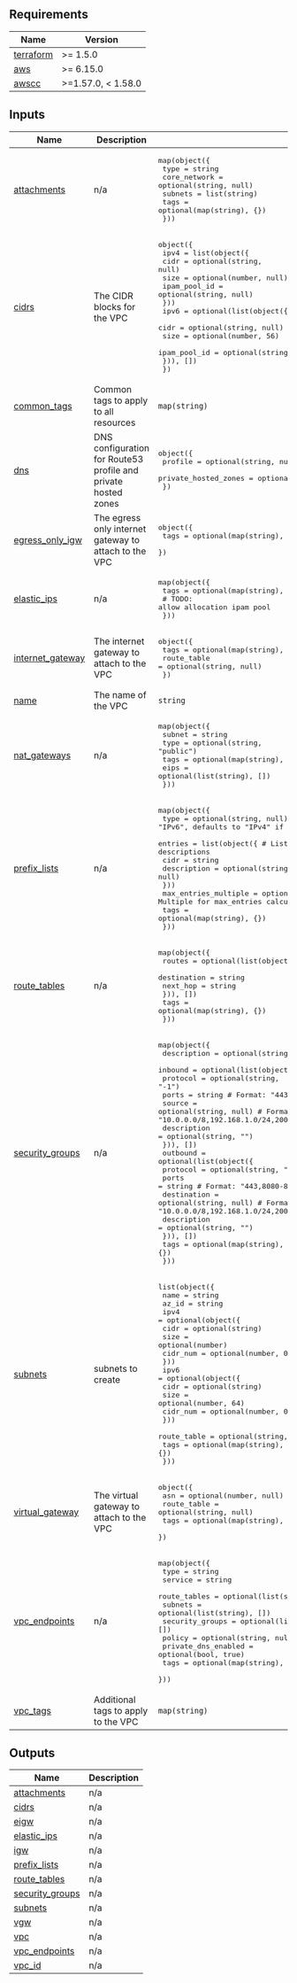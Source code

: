 <!-- BEGIN_TF_DOCS -->
## Requirements

| Name | Version |
|------|---------|
| <a name="requirement_terraform"></a> [terraform](#requirement\_terraform) | >= 1.5.0 |
| <a name="requirement_aws"></a> [aws](#requirement\_aws) | >= 6.15.0 |
| <a name="requirement_awscc"></a> [awscc](#requirement\_awscc) | >=1.57.0, < 1.58.0 |

## Inputs

| Name | Description | Type | Default | Required |
|------|-------------|------|---------|:--------:|
| <a name="input_attachments"></a> [attachments](#input\_attachments) | n/a | <pre>map(object({<br/>    type         = string<br/>    core_network = optional(string, null)<br/>    subnets      = list(string)<br/>    tags         = optional(map(string), {})<br/>  }))</pre> | `{}` | no |
| <a name="input_cidrs"></a> [cidrs](#input\_cidrs) | The CIDR blocks for the VPC | <pre>object({<br/>    ipv4 = list(object({<br/>      cidr         = optional(string, null)<br/>      size         = optional(number, null)<br/>      ipam_pool_id = optional(string, null)<br/>    }))<br/>    ipv6 = optional(list(object({<br/>      cidr         = optional(string, null)<br/>      size         = optional(number, 56)<br/>      ipam_pool_id = optional(string, null)<br/>    })), [])<br/>  })</pre> | n/a | yes |
| <a name="input_common_tags"></a> [common\_tags](#input\_common\_tags) | Common tags to apply to all resources | `map(string)` | `{}` | no |
| <a name="input_dns"></a> [dns](#input\_dns) | DNS configuration for Route53 profile and private hosted zones | <pre>object({<br/>    profile              = optional(string, null)<br/>    private_hosted_zones = optional(list(string), [])<br/>  })</pre> | `null` | no |
| <a name="input_egress_only_igw"></a> [egress\_only\_igw](#input\_egress\_only\_igw) | The egress only internet gateway to attach to the VPC | <pre>object({<br/>    tags = optional(map(string), {})<br/>  })</pre> | `null` | no |
| <a name="input_elastic_ips"></a> [elastic\_ips](#input\_elastic\_ips) | n/a | <pre>map(object({<br/>    tags = optional(map(string), {})<br/>    # TODO: allow allocation ipam pool<br/>  }))</pre> | `{}` | no |
| <a name="input_internet_gateway"></a> [internet\_gateway](#input\_internet\_gateway) | The internet gateway to attach to the VPC | <pre>object({<br/>    tags        = optional(map(string), {})<br/>    route_table = optional(string, null)<br/>  })</pre> | `null` | no |
| <a name="input_name"></a> [name](#input\_name) | The name of the VPC | `string` | n/a | yes |
| <a name="input_nat_gateways"></a> [nat\_gateways](#input\_nat\_gateways) | n/a | <pre>map(object({<br/>    subnet = string<br/>    type   = optional(string, "public")<br/>    tags   = optional(map(string), {})<br/>    eips   = optional(list(string), [])<br/>  }))</pre> | `{}` | no |
| <a name="input_prefix_lists"></a> [prefix\_lists](#input\_prefix\_lists) | n/a | <pre>map(object({<br/>    type = optional(string, null) # "IPv4" or "IPv6", defaults to "IPv4" if not provided or if no entries exist<br/>    entries = list(object({       # List of CIDR blocks with optional descriptions<br/>      cidr        = string<br/>      description = optional(string, null)<br/>    }))<br/>    max_entries_multiple = optional(number, 1) # Multiple for max_entries calculation, defaults to 1<br/>    tags                 = optional(map(string), {})<br/>  }))</pre> | `{}` | no |
| <a name="input_route_tables"></a> [route\_tables](#input\_route\_tables) | n/a | <pre>map(object({<br/>    routes = optional(list(object({<br/>      destination = string<br/>      next_hop    = string<br/>    })), [])<br/>    tags = optional(map(string), {})<br/>  }))</pre> | `{}` | no |
| <a name="input_security_groups"></a> [security\_groups](#input\_security\_groups) | n/a | <pre>map(object({<br/>    description = optional(string, "")<br/>    inbound = optional(list(object({<br/>      protocol    = optional(string, "-1")<br/>      ports       = string                 # Format: "443,8080-8081,9000"<br/>      source      = optional(string, null) # Format: "10.0.0.0/8,192.168.1.0/24,2001:db8::/32" or "sg-name"<br/>      description = optional(string, "")<br/>    })), [])<br/>    outbound = optional(list(object({<br/>      protocol    = optional(string, "-1")<br/>      ports       = string                 # Format: "443,8080-8081,9000"<br/>      destination = optional(string, null) # Format: "10.0.0.0/8,192.168.1.0/24,2001:db8::/32" or "sg-name"<br/>      description = optional(string, "")<br/>    })), [])<br/>    tags = optional(map(string), {})<br/>  }))</pre> | `{}` | no |
| <a name="input_subnets"></a> [subnets](#input\_subnets) | subnets to create | <pre>list(object({<br/>    name  = string<br/>    az_id = string<br/>    ipv4 = optional(object({<br/>      cidr     = optional(string)<br/>      size     = optional(number)<br/>      cidr_num = optional(number, 0)<br/>    }))<br/>    ipv6 = optional(object({<br/>      cidr     = optional(string)<br/>      size     = optional(number, 64)<br/>      cidr_num = optional(number, 0)<br/>    }))<br/>    route_table = optional(string, null)<br/>    tags        = optional(map(string), {})<br/>  }))</pre> | `[]` | no |
| <a name="input_virtual_gateway"></a> [virtual\_gateway](#input\_virtual\_gateway) | The virtual gateway to attach to the VPC | <pre>object({<br/>    asn         = optional(number, null)<br/>    route_table = optional(string, null)<br/>    tags        = optional(map(string), {})<br/>  })</pre> | `null` | no |
| <a name="input_vpc_endpoints"></a> [vpc\_endpoints](#input\_vpc\_endpoints) | n/a | <pre>map(object({<br/>    type                = string<br/>    service             = string<br/>    route_tables        = optional(list(string), [])<br/>    subnets             = optional(list(string), [])<br/>    security_groups     = optional(list(string), [])<br/>    policy              = optional(string, null)<br/>    private_dns_enabled = optional(bool, true)<br/>    tags                = optional(map(string), {})<br/>  }))</pre> | `{}` | no |
| <a name="input_vpc_tags"></a> [vpc\_tags](#input\_vpc\_tags) | Additional tags to apply to the VPC | `map(string)` | `{}` | no |

## Outputs

| Name | Description |
|------|-------------|
| <a name="output_attachments"></a> [attachments](#output\_attachments) | n/a |
| <a name="output_cidrs"></a> [cidrs](#output\_cidrs) | n/a |
| <a name="output_eigw"></a> [eigw](#output\_eigw) | n/a |
| <a name="output_elastic_ips"></a> [elastic\_ips](#output\_elastic\_ips) | n/a |
| <a name="output_igw"></a> [igw](#output\_igw) | n/a |
| <a name="output_prefix_lists"></a> [prefix\_lists](#output\_prefix\_lists) | n/a |
| <a name="output_route_tables"></a> [route\_tables](#output\_route\_tables) | n/a |
| <a name="output_security_groups"></a> [security\_groups](#output\_security\_groups) | n/a |
| <a name="output_subnets"></a> [subnets](#output\_subnets) | n/a |
| <a name="output_vgw"></a> [vgw](#output\_vgw) | n/a |
| <a name="output_vpc"></a> [vpc](#output\_vpc) | n/a |
| <a name="output_vpc_endpoints"></a> [vpc\_endpoints](#output\_vpc\_endpoints) | n/a |
| <a name="output_vpc_id"></a> [vpc\_id](#output\_vpc\_id) | n/a |
<!-- END_TF_DOCS -->
